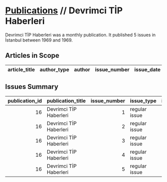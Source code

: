 # [Publications](firstlevel_publications.md) // Devrimci TİP Haberleri

Devrimci TİP Haberleri was a monthly publication. It published 5 issues in İstanbul between 1969 and 1969.

## Articles in Scope

| article_title   | author_type   | author   | issue_number   | issue_date   | pages   |
|-----------------|---------------|----------|----------------|--------------|---------|

## Issues Summary

|   publication_id | publication_title      |   issue_number | issue_type    |   issue_year |   issue_month |   issue_day | printing_house_name   |
|-----------------:|:-----------------------|---------------:|:--------------|-------------:|--------------:|------------:|:----------------------|
|               16 | Devrimci TİP Haberleri |              1 | regular issue |         1969 |             9 |          25 | Dilek Matbaası        |
|               16 | Devrimci TİP Haberleri |              2 | regular issue |         1969 |            10 |          10 | Dilek Matbaası        |
|               16 | Devrimci TİP Haberleri |              3 | regular issue |         1969 |            11 |           8 | Dilek Matbaası        |
|               16 | Devrimci TİP Haberleri |              4 | regular issue |         1969 |            11 |          27 | Dilek Matbaası        |
|               16 | Devrimci TİP Haberleri |              5 | regular issue |         1969 |            12 |          26 | Dilek Matbaası        |